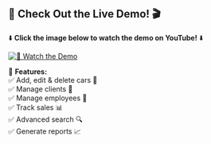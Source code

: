 ## 🚀 Check Out the Live Demo! 🎬  

⬇️ **Click the image below to watch the demo on YouTube!** ⬇️  

[![🎥 Watch the Demo](https://img.youtube.com/vi/YOUTUBE_VIDEO_ID/maxresdefault.jpg)](https://www.youtube.com/watch?v=ODMvlx0onoI&t=4s)  

🎯 **Features:**  
✅ Add, edit & delete cars 🚗  
✅ Manage clients 👥  
✅ Manage employees 👥  
✅ Track sales 📊  
✅ Advanced search 🔍  
✅ Generate reports 📈  
